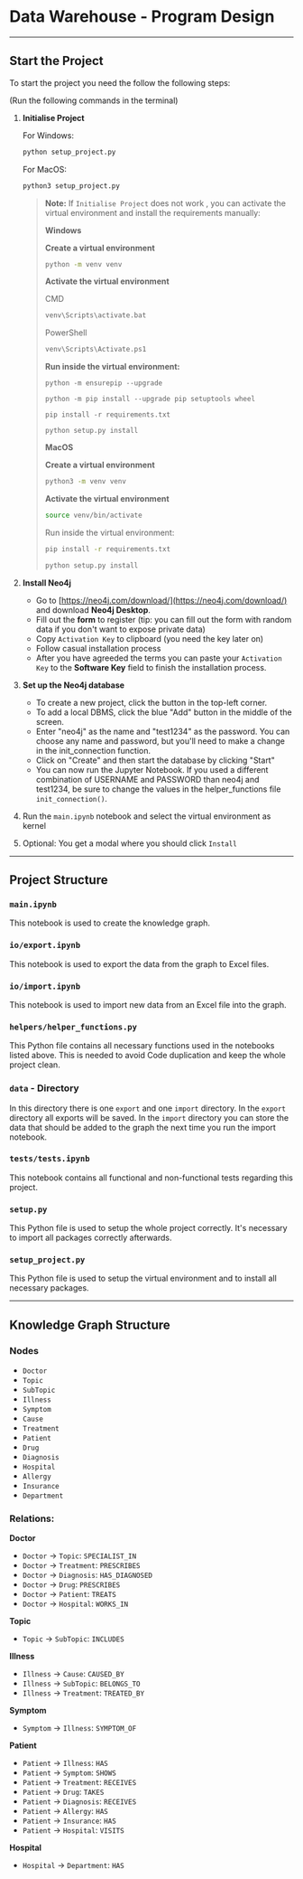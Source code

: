 # Data Warehouse - Program Design

---

## Start the Project

To start the project you need the follow the following steps:

(Run the following commands in the terminal)

1. **Initialise Project**

   For Windows:

   ```bash
   python setup_project.py
   ```

   For MacOS:
   ```bash
   python3 setup_project.py
   ```
   
   > **Note:** If `Initialise Project` does not work , you can activate the virtual environment and install the
   > requirements manually:
   >
   > **Windows**
   >
   > **Create a virtual environment**
   >  ```bash
   >  python -m venv venv
   >  ```
   > **Activate the virtual environment**
   > 
   > CMD
   >  ```bash
   > venv\Scripts\activate.bat
   > ```
   > PowerShell
   > ```bash
   > venv\Scripts\Activate.ps1
   > ```
   >
   > **Run inside the virtual environment:**
   >
   > ```
   > python -m ensurepip --upgrade
   > ```
   > ```
   > python -m pip install --upgrade pip setuptools wheel
   > ```
   > ```
   > pip install -r requirements.txt
   > ```
   > ```
   > python setup.py install
   > ```
   >
   > **MacOS**
   >
   > **Create a virtual environment**
   > ```bash
   > python3 -m venv venv
   > ```
   > **Activate the virtual environment**
   >
   >```bash
   > source venv/bin/activate
   > ```
   >
   > Run inside the virtual environment:
   > ```bash
   > pip install -r requirements.txt
   > ```
   > ```bash
   > python setup.py install
   > ```   

2. **Install Neo4j**
    - Go to [https://neo4j.com/download/](https://neo4j.com/download/) and download **Neo4j Desktop**.
    - Fill out the **form** to register (tip: you can fill out the form with random data if you don't want to
      expose private data)
    - Copy `Activation Key` to clipboard (you need the key later on)
    - Follow casual installation process
    - After you have agreeded the terms you can paste your `Activation Key` to the **Software Key** field
      to finish the installation process.

3. **Set up the Neo4j database**
    - To create a new project, click the button in the top-left corner.
    - To add a local DBMS, click the blue "Add" button in the middle of the screen.
    - Enter "neo4j" as the name and "test1234" as the password. You can choose any name and password,
      but you'll need to make a change in the init_connection function.
    - Click on "Create" and then start the database by clicking "Start"
    - You can now run the Jupyter Notebook. If you used a different combination
      of USERNAME and PASSWORD than neo4j and test1234, be sure to change the values in the helper_functions file
      `init_connection()`.

4. Run the `main.ipynb` notebook and select the virtual environment as kernel
5. Optional: You get a modal where you should click `Install`

---

## Project Structure

### `main.ipynb`

This notebook is used to create the knowledge graph.

### `io/export.ipynb`

This notebook is used to export the data from the graph to Excel files.

### `io/import.ipynb`

This notebook is used to import new data from an Excel file into the graph.

### `helpers/helper_functions.py`

This Python file contains all necessary functions used in the notebooks listed above.
This is needed to avoid Code duplication and keep the whole project clean.

### `data` - Directory

In this directory there is one `export` and one `import` directory. In the `export` directory all exports will be
saved. In the `import` directory you can store the data that should be added to the graph the next time you run
the import notebook.

### `tests/tests.ipynb`

This notebook contains all functional and non-functional tests regarding this project.

### `setup.py`

This Python file is used to setup the whole project correctly. It's necessary to import all packages
correctly afterwards.

### `setup_project.py`

This Python file is used to setup the virtual environment and to install all necessary packages.

---

## Knowledge Graph Structure

### Nodes

- `Doctor`
- `Topic`
- `SubTopic`
- `Illness`
- `Symptom`
- `Cause`
- `Treatment`
- `Patient`
- `Drug`
- `Diagnosis`
- `Hospital`
- `Allergy`
- `Insurance`
- `Department`

### Relations:

**Doctor**

- `Doctor` → `Topic`: `SPECIALIST_IN`
- `Doctor` → `Treatment`: `PRESCRIBES`
- `Doctor` → `Diagnosis`: `HAS_DIAGNOSED`
- `Doctor` → `Drug`: `PRESCRIBES`
- `Doctor` → `Patient`: `TREATS`
- `Doctor` → `Hospital`: `WORKS_IN`

**Topic**

- `Topic` → `SubTopic`: `INCLUDES`

**Illness**

- `Illness` → `Cause`: `CAUSED_BY`
- `Illness` → `SubTopic`: `BELONGS_TO`
- `Illness` → `Treatment`: `TREATED_BY`

**Symptom**

- `Symptom` → `Illness`: `SYMPTOM_OF`

**Patient**

- `Patient` → `Illness`: `HAS`
- `Patient` → `Symptom`: `SHOWS`
- `Patient` → `Treatment`: `RECEIVES`
- `Patient` → `Drug`: `TAKES`
- `Patient` → `Diagnosis`: `RECEIVES`
- `Patient` → `Allergy`: `HAS`
- `Patient` → `Insurance`: `HAS`
- `Patient` → `Hospital`: `VISITS`

**Hospital**

- `Hospital` → `Department`: `HAS`

